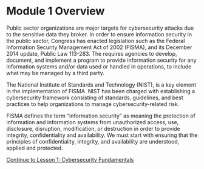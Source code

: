 Module 1 Overview
=================

Public sector organizations are major targets for cybersecurity attacks due to the sensitive data they broker. In order to ensure information security in the public sector, Congress has enacted legislation such as the Federal Information Security Management Act of 2002 (FISMA), and its December 2014 update, Public Law 113-283. The requires agencies to develop, document, and implement a program to provide information security for any information systems and/or data used or handled in operations, to include what may be managed by a third party.

The National Institute of Standards and Technology (NIST), is a key element in the implementation of FISMA. NIST has been charged with establishing a cybersecurity framework consisting of standards, guidelines, and best practices to help organizations to manage cybersecurity-related risk.

FISMA defines the term “information security” as meaning the protection of information and information systems from unauthorized access, use, disclosure, disruption, modification, or destruction in order to provide integrity, confidentiality and availability. We must start with ensuring that the principles of confidentiality, integrity, and availability are understood, applied and protected.

[Continue to Lesson 1: Cybersecurity Fundamentals](CyberFundamentals.md)
